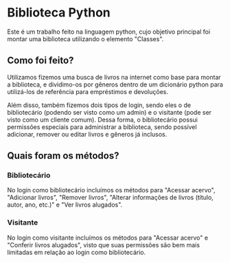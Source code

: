 # Biblioteca Python

Este é um trabalho feito na linguagem python, cujo objetivo principal foi montar uma biblioteca utilizando o elemento "Classes".

## Como foi feito?
Utilizamos fizemos uma busca de livros na internet como base para montar a biblioteca, e dividimo-os por gêneros dentro de um dicionário python para utilizá-los de referência para empréstimos e devoluções.

Além disso, também fizemos dois tipos de login, sendo eles o de bibliotecário (podendo ser visto como um admin) e o visitante (pode ser visto como um cliente comum). Dessa forma, o bibliotecário possui permissões especiais para administrar a biblioteca, sendo possível adicionar, remover ou editar livros e gêneros já inclusos.

## Quais foram os métodos?
### Bibliotecário
No login como bibliotecário incluímos os métodos para "Acessar acervo", "Adicionar livros", "Remover livros", "Alterar informações de livros (título, autor, ano, etc.)" e "Ver livros alugados".

### Visitante
No login como visitante incluímos os métodos para "Acessar acervo" e "Conferir livros alugados", visto que suas permissões são bem mais limitadas em relação ao login como bibliotecário.

